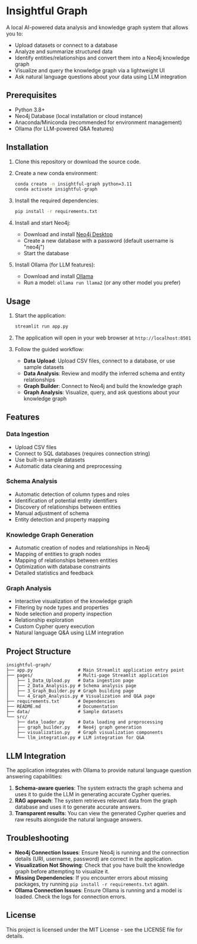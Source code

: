 # Insightful Graph 

A local AI-powered data analysis and knowledge graph system that allows you to:

- Upload datasets or connect to a database
- Analyze and summarize structured data
- Identify entities/relationships and convert them into a Neo4j knowledge graph
- Visualize and query the knowledge graph via a lightweight UI
- Ask natural language questions about your data using LLM integration

## Prerequisites

- Python 3.8+
- Neo4j Database (local installation or cloud instance)
- Anaconda/Miniconda (recommended for environment management)
- Ollama (for LLM-powered Q&A features)

## Installation

1. Clone this repository or download the source code.

2. Create a new conda environment:
   ```bash
   conda create -n insightful-graph python=3.11
   conda activate insightful-graph
   ```

3. Install the required dependencies:
   ```bash
   pip install -r requirements.txt
   ```

4. Install and start Neo4j:
   - Download and install [Neo4j Desktop](https://neo4j.com/download/)
   - Create a new database with a password (default username is "neo4j")
   - Start the database

5. Install Ollama (for LLM features):
   - Download and install [Ollama](https://ollama.ai/download)
   - Run a model: `ollama run llama2` (or any other model you prefer)

## Usage

1. Start the application:
   ```bash
   streamlit run app.py
   ```

2. The application will open in your web browser at `http://localhost:8501`

3. Follow the guided workflow:
   - **Data Upload**: Upload CSV files, connect to a database, or use sample datasets
   - **Data Analysis**: Review and modify the inferred schema and entity relationships
   - **Graph Builder**: Connect to Neo4j and build the knowledge graph
   - **Graph Analysis**: Visualize, query, and ask questions about your knowledge graph

## Features

### Data Ingestion

- Upload CSV files
- Connect to SQL databases (requires connection string)
- Use built-in sample datasets
- Automatic data cleaning and preprocessing

### Schema Analysis

- Automatic detection of column types and roles
- Identification of potential entity identifiers
- Discovery of relationships between entities
- Manual adjustment of schema
- Entity detection and property mapping

### Knowledge Graph Generation

- Automatic creation of nodes and relationships in Neo4j
- Mapping of entities to graph nodes
- Mapping of relationships between entities
- Optimization with database constraints
- Detailed statistics and feedback

### Graph Analysis

- Interactive visualization of the knowledge graph
- Filtering by node types and properties
- Node selection and property inspection
- Relationship exploration
- Custom Cypher query execution
- Natural language Q&A using LLM integration

## Project Structure

```
insightful-graph/
├── app.py                 # Main Streamlit application entry point
├── pages/                 # Multi-page Streamlit application
│   ├── 1_Data_Upload.py   # Data ingestion page
│   ├── 2_Data_Analysis.py # Schema analysis page
│   ├── 3_Graph_Builder.py # Graph building page
│   └── 4_Graph_Analysis.py # Visualization and Q&A page
├── requirements.txt       # Dependencies
├── README.md              # Documentation
├── data/                  # Sample datasets
└── src/
    ├── data_loader.py     # Data loading and preprocessing
    ├── graph_builder.py   # Neo4j graph generation
    ├── visualization.py   # Graph visualization components
    └── llm_integration.py # LLM integration for Q&A
```

## LLM Integration

The application integrates with Ollama to provide natural language question answering capabilities:

1. **Schema-aware queries**: The system extracts the graph schema and uses it to guide the LLM in generating accurate Cypher queries.
2. **RAG approach**: The system retrieves relevant data from the graph database and uses it to generate accurate answers.
3. **Transparent results**: You can view the generated Cypher queries and raw results alongside the natural language answers.

## Troubleshooting

- **Neo4j Connection Issues**: Ensure Neo4j is running and the connection details (URI, username, password) are correct in the application.
- **Visualization Not Showing**: Check that you have built the knowledge graph before attempting to visualize it.
- **Missing Dependencies**: If you encounter errors about missing packages, try running `pip install -r requirements.txt` again.
- **Ollama Connection Issues**: Ensure Ollama is running and a model is loaded. Check the logs for connection errors.

## License

This project is licensed under the MIT License - see the LICENSE file for details.
